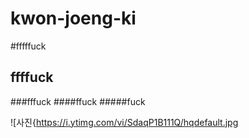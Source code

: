 # kwon-joeng-ki
#fffffuck
## ffffuck
###fffuck
####ffuck
#####fuck

![사진{https://i.ytimg.com/vi/SdaqP1B111Q/hqdefault.jpg
